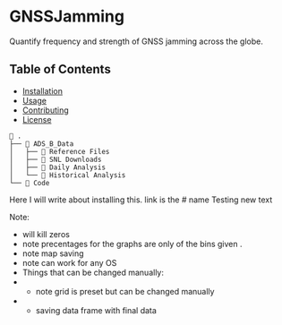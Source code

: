 # GNSSJamming
Quantify frequency and strength of GNSS jamming across the globe.

## Table of Contents
- [Installation](#installation)
- [Usage](#usage)
- [Contributing](#contributing)
- [License](#license)

```
📁 .
├── 📁 ADS_B_Data
│   ├── 📁 Reference Files	
│   ├── 📁 SNL Downloads
│   ├── 📁 Daily Analysis
│   └── 📁 Historical Analysis
└── 📁 Code
```

<a name="installation"/>
Here I will write about installing this. link is the # name
Testing new text 

Note: 
- will kill zeros
- note precentages for the graphs are only of the bins given .
- note map saving
- note can work for any OS
- Things that can be changed manually:
-   - note grid is preset but can be changed manually
-   - saving data frame with final data 

